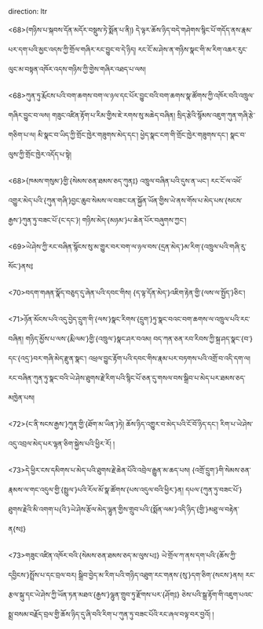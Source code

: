 direction: ltr

<68>(གཉིས་པ་སྐབས་དོན་མདོར་བསྡུས་ཏེ་སྨོན་པ་ནི།) དེ་ལྟར་ཆོས་ཉིད་བདེ་གཤེགས་སྙིང་པོ་གདོད་ནས་རྣམ་པར་དག་པའི་མྱང་འདས་ཀྱི་གྲོལ་གཞིར་རང་བྱུང་བ་དེ་ཉིད། རང་ངོ་མ་ཤེས་ན་གཉིས་སྣང་གི་མ་རིག་འཆར་རུང་ལུང་མ་བསྟན་འཁོར་འདས་གཉིས་ཀྱི་གྱེས་གཞིར་འཐད་པ་ལས། 

<68>ཀུན་ཏུ་རྨོངས་པའི་བག་ཆགས་བག་ལ་ཉལ་དང་པོར་བྱུང་བའི་བག་ཆགས་སྣ་ཚོགས་ཀྱི་འཁོར་བའི་འཁྲུལ་གཞིར་བྱུང་བ་ལས། གཟུང་འཛིན་རྟོག་པ་རིམ་གྱིས་ཇེ་རགས་སུ་མཆེད་བཞིན། སྲིད་རྩེའི་སྙོམས་འཇུག་ཀུན་གཞི་རྩེ་གཅིག་པ་ལ། མི་སྣང་བ་ཡིད་ཀྱི་གྲོང་ཁྱེར་གཟུགས་མེད་དང་། ཕྱེད་སྣང་ངག་གི་གྲོང་ཁྱེར་གཟུགས་དང་། སྣང་བ་ལུས་ཀྱི་གྲོང་ཁྱེར་འདོད་པ་སྟེ། 

<68>{ཁམས་གསུམ་}གྱི་{སེམས་ཅན་ཐམས་ཅད་ཀུན༔} འཁྲུལ་བཞིན་པའི་དུས་ན་ཡང་། རང་ངོ་ལ་འཕོ་འགྱུར་མེད་པའི་{ཀུན་གཞི་}བྱང་ཆུབ་སེམས་ལ་བཟང་ངན་སྐྱོན་ཡོན་གྱིས་ཡེ་ནས་གོས་པ་མེད་པས་{སངས་རྒྱས་}ཀུན་ཏུ་བཟང་པོ་{ང་དང་}། གཉིས་མེད་{མཉམ་}པ་ཆེན་པོར་བཞུགས་ཀྱང་། 

<69>ཡེ་ཤེས་ཀྱི་རང་བཞིན་སྙོངས་སུ་མ་གྱུར་བར་བག་ལ་ཉལ་བས་{དྲན་མེད་}མ་རིག་{འཁྲུལ་པའི་གཞི་རུ་སོང་}ནས༔ 

<70>བདག་གཞན་སྣོད་བཅུད་དུ་ཞེན་པའི་དབང་གིས། {ད་ལྟ་དོན་མེད་}འཇིག་རྟེན་གྱི་{ལས་ལ་སྤྱོད་}ཅིང་། 

<71>ཉོན་མོངས་པའི་འདུ་བྱེད་དྲུག་གི་{ལས་}སྣང་རིགས་{དྲུག་}ཏུ་སྣང་བའང་བག་ཆགས་ལ་འཁྲུལ་པའི་རང་བཞིན། གཉིད་མྱོས་པ་ལས་{རྨི་ལམ་}གྱི་{འཁྲུལ་}སྣང་ཤར་བའམ། བད་ཀན་ཅན་རབ་རིབས་ཀྱི་སྐྲ་ཤད་སྣང་{བ་}དང་{འདྲ་}བར་གཞི་མེད་རྫུན་སྣང་། འཕྲལ་བྱུང་རྟོག་པའི་དབང་གིས་རྣམ་པར་བཏགས་པའི་འགྲོ་བ་འདི་དག་ལ། རང་བཞིན་ཀུན་ཏུ་སྣང་བའི་ཡེ་ཤེས་ཐུགས་རྗེ་རིག་པའི་སྙིང་པོ་ཅན་དུ་གསལ་བས་སྒྲིབ་པ་མེད་པར་ཐམས་ཅད་མཁྱེན་པས། 

<72>{ང་ནི་སངས་རྒྱས་}ཀུན་གྱི་{ཐོག་མ་ཡིན་}ཏེ། ཆོས་ཉིད་འགྱུར་བ་མེད་པའི་ངོ་བོ་ཉིད་དང་། རིག་པ་ཡེ་ཤེས་འདུ་འབྲལ་མེད་པར་ལྷན་ཅིག་སྐྱེས་པའི་ཕྱིར་རོ། ། 

<73>དེ་ཕྱིར་ངས་དམིགས་པ་མེད་པའི་ཐུགས་རྗེ་ཆེན་པོའི་འབྲེལ་རྒྱུན་མ་ཆད་པས། {འགྲོ་དྲུག་}གི་སེམས་ཅན་རྣམས་ལ་གང་འདུལ་གྱི་{སྤྲུལ་}པའི་རོལ་མོ་སྣ་ཚོགས་{པས་འདུལ་བའི་ཕྱིར་}ན། དཔལ་{ཀུན་ཏུ་བཟང་པོ་}ཐུགས་རྗེའི་མི་འགག་པ{འི་}ཡེ་ཤེས་རྩོལ་མེད་ལྷུན་གྱིས་གྲུབ་པའི་{སྨོན་ལམ་}འདི་ཉིད་{གྱི་}མཐུ་ལ་བརྟེན་ན{ས༔} 

<73>གཟུང་འཛིན་འཁོར་བའི་{སེམས་ཅན་ཐམས་ཅད་མ་ལུས་པ༔} ཡེ་གྲོལ་ཀ་ནས་དག་པའི་{ཆོས་ཀྱི་དབྱིངས་}སྤྲོས་པ་དང་བྲལ་བར། སྒྲིབ་བྱེད་མ་རིག་པའི་གཉིད་འཐུག་རང་གནས་{སུ་}དག་ཅིག་{སངས་}ནས། རང་རྩལ་སྐུ་དང་ཡེ་ཤེས་ཀྱི་ཡོན་ཏན་མཐའ་{རྒྱས་}ལྷུན་གྲུབ་ཏུ་རྫོགས་པར་{ཤོག༔} ཅེས་པའི་སྒྲ་རྟོག་གི་འཇུག་པའང་སྨྲ་བསམ་བརྗོད་བྲལ་གྱི་ཆོས་ཉིད་དུ་ཞི་བའི་རིག་པ་ཀུན་ཏུ་བཟང་པོའི་རང་ཞལ་བལྟ་བར་བྱའོ། །

